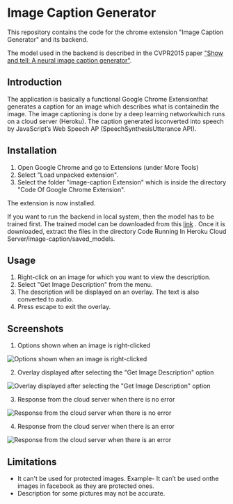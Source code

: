 # Image Caption Generator

This repository contains the code for the chrome extension "Image Caption Generator" and its backend.

The model used in the backend is described in the CVPR2015 paper ["Show and tell: A neural image caption generator"](https://www.cv-foundation.org/openaccess/content_cvpr_2015/papers/Vinyals_Show_and_Tell_2015_CVPR_paper.pdf).

## Introduction

The​ ​application​ ​is​ ​basically​ ​a​ ​functional​ ​Google​ ​Chrome​ ​Extension​ ​that generates​ ​a​ ​caption​ ​for​ ​an​ ​image​ ​which​ ​describes​ ​what​ ​is​ ​contained​ ​in​ ​the image.​ ​The​ ​image​ ​captioning​ ​is​ ​done​ ​by​ ​a​ ​deep​ ​learning​ ​network​ ​which​ ​runs​ ​on a​ ​cloud​ ​server (Heroku).​ ​The​ ​caption​ ​generated​ ​is​ ​converted​ ​into​ ​speech​ ​by JavaScript’s​ ​Web​ ​Speech​ ​AP (SpeechSynthesisUtterance​ ​API).

## Installation

1. Open Google Chrome and go to Extensions (under More Tools)
2. Select "Load unpacked extension".
3. Select the folder "image-caption Extension" which is inside the directory "Code Of Google Chrome Extension".

The extension is now installed.

If you want to run the backend in local system, then the model has to be trained first. The trained model can be downloaded from this [link](https://drive.google.com/open?id=17hjhnGVt5pHuH_s6__-N8FC_Qx0SaQ01) . Once it is downloaded, extract the files in the directory Code Running In Heroku Cloud Server/image-caption/saved_models.

## Usage

1. Right-click on an image for which you want to view the description.
2. Select "Get Image Description" from the menu.
3. The description will be displayed on an overlay. The text is also converted to audio.
4. Press escape to exit the overlay.

## Screenshots

1. Options shown when an image is right-clicked 

![Options shown when an image is right-clicked](https://i.imgur.com/yBnGDRs.png)

2. Overlay displayed after selecting the "Get Image Description" option

![Overlay displayed after selecting the "Get Image Description" option](https://i.imgur.com/NXYceiv.png)

3. Response from the cloud server when there is no error

![Response from the cloud server when there is no error](https://i.imgur.com/J6aoOvj.png)

4. Response from the cloud server when there is an error

![Response from the cloud server when there is an error](https://i.imgur.com/jhumqWp.png)

## Limitations

* It can't​ ​be​ ​used​ ​for​ ​protected​ ​images.​ ​Example-​ ​It​ ​can’t​ ​be​ ​used​ ​on​ ​the images​ ​in​ ​facebook​ ​as​ ​they​ ​are​ ​protected​  ones.
* Description for some pictures may not be accurate.

